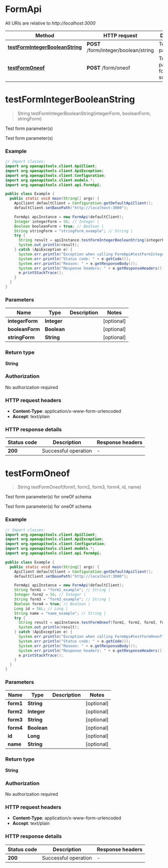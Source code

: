 # FormApi

All URIs are relative to *http://localhost:3000*

| Method | HTTP request | Description |
|------------- | ------------- | -------------|
| [**testFormIntegerBooleanString**](FormApi.md#testFormIntegerBooleanString) | **POST** /form/integer/boolean/string | Test form parameter(s) |
| [**testFormOneof**](FormApi.md#testFormOneof) | **POST** /form/oneof | Test form parameter(s) for oneOf schema |


<a id="testFormIntegerBooleanString"></a>
# **testFormIntegerBooleanString**
> String testFormIntegerBooleanString(integerForm, booleanForm, stringForm)

Test form parameter(s)

Test form parameter(s)

### Example
```java
// Import classes:
import org.openapitools.client.ApiClient;
import org.openapitools.client.ApiException;
import org.openapitools.client.Configuration;
import org.openapitools.client.models.*;
import org.openapitools.client.api.FormApi;

public class Example {
  public static void main(String[] args) {
    ApiClient defaultClient = Configuration.getDefaultApiClient();
    defaultClient.setBasePath("http://localhost:3000");

    FormApi apiInstance = new FormApi(defaultClient);
    Integer integerForm = 56; // Integer | 
    Boolean booleanForm = true; // Boolean | 
    String stringForm = "stringForm_example"; // String | 
    try {
      String result = apiInstance.testFormIntegerBooleanString(integerForm, booleanForm, stringForm);
      System.out.println(result);
    } catch (ApiException e) {
      System.err.println("Exception when calling FormApi#testFormIntegerBooleanString");
      System.err.println("Status code: " + e.getCode());
      System.err.println("Reason: " + e.getResponseBody());
      System.err.println("Response headers: " + e.getResponseHeaders());
      e.printStackTrace();
    }
  }
}
```

### Parameters

| Name | Type | Description  | Notes |
|------------- | ------------- | ------------- | -------------|
| **integerForm** | **Integer**|  | [optional] |
| **booleanForm** | **Boolean**|  | [optional] |
| **stringForm** | **String**|  | [optional] |

### Return type

**String**

### Authorization

No authorization required

### HTTP request headers

 - **Content-Type**: application/x-www-form-urlencoded
 - **Accept**: text/plain

### HTTP response details
| Status code | Description | Response headers |
|-------------|-------------|------------------|
| **200** | Successful operation |  -  |

<a id="testFormOneof"></a>
# **testFormOneof**
> String testFormOneof(form1, form2, form3, form4, id, name)

Test form parameter(s) for oneOf schema

Test form parameter(s) for oneOf schema

### Example
```java
// Import classes:
import org.openapitools.client.ApiClient;
import org.openapitools.client.ApiException;
import org.openapitools.client.Configuration;
import org.openapitools.client.models.*;
import org.openapitools.client.api.FormApi;

public class Example {
  public static void main(String[] args) {
    ApiClient defaultClient = Configuration.getDefaultApiClient();
    defaultClient.setBasePath("http://localhost:3000");

    FormApi apiInstance = new FormApi(defaultClient);
    String form1 = "form1_example"; // String | 
    Integer form2 = 56; // Integer | 
    String form3 = "form3_example"; // String | 
    Boolean form4 = true; // Boolean | 
    Long id = 56L; // Long | 
    String name = "name_example"; // String | 
    try {
      String result = apiInstance.testFormOneof(form1, form2, form3, form4, id, name);
      System.out.println(result);
    } catch (ApiException e) {
      System.err.println("Exception when calling FormApi#testFormOneof");
      System.err.println("Status code: " + e.getCode());
      System.err.println("Reason: " + e.getResponseBody());
      System.err.println("Response headers: " + e.getResponseHeaders());
      e.printStackTrace();
    }
  }
}
```

### Parameters

| Name | Type | Description  | Notes |
|------------- | ------------- | ------------- | -------------|
| **form1** | **String**|  | [optional] |
| **form2** | **Integer**|  | [optional] |
| **form3** | **String**|  | [optional] |
| **form4** | **Boolean**|  | [optional] |
| **id** | **Long**|  | [optional] |
| **name** | **String**|  | [optional] |

### Return type

**String**

### Authorization

No authorization required

### HTTP request headers

 - **Content-Type**: application/x-www-form-urlencoded
 - **Accept**: text/plain

### HTTP response details
| Status code | Description | Response headers |
|-------------|-------------|------------------|
| **200** | Successful operation |  -  |

